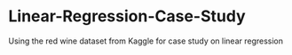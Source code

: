 # Linear-Regression-Case-Study
Using the red wine dataset from Kaggle for case study on linear regression

